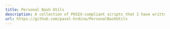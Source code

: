 ```yaml
---
title: Personal Bash Utils 
description: A collection of POSIX-compliant scripts that I have written. 
url: https://github.com/pavel-hrdina/PersonalBashUtils
---
```


